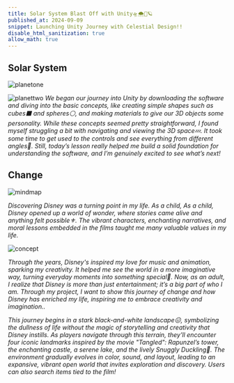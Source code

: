 ```yaml
---
title: Solar System Blast Off with Unity🛸🌨️🌊🪐
published_at: 2024-09-09
snippet: Launching Unity Journey with Celestial Design!!
disable_html_sanitization: true
allow_math: true
---
```


## Solar System
![planetone](planetsatu.jpeg)

![planettwo](planetdua.jpeg)
*We began our journey into Unity by downloading the software and diving into the basic concepts, like creating simple shapes such as cubes⬛ and spheres⚪, and making materials to give our 3D objects some personality. While these concepts seemed pretty straightforward, I found myself struggling a bit with navigating and viewing the 3D space💤. It took some time to get used to the controls and see everything from different angles🚀. Still, today’s lesson really helped me build a solid foundation for understanding the software, and I’m genuinely excited to see what’s next!*

## Change
![mindmap](change.png)

*Discovering Disney was a turning point in my life. As a child, As a child, Disney opened up a world of wonder, where stories came alive and anything felt possible⚜️. The vibrant characters, enchanting narratives, and moral lessons embedded in the films taught me many valuable values in my life.*

![concept](conceptdisney.png)

*Through the years, Disney's inspired my love for music and animation, sparking my creativity. It helped me see the world in a more imaginative way, turning everyday moments into something special🌼. Now, as an adult, I realize that Disney is more than just entertainment; it’s a big part of who I am. Through my project, I want to show this journey of change and how Disney has enriched my life, inspiring me to embrace creativity and imagination..*

*This journey begins in a stark black-and-white landscape😖, symbolizing the dullness of life without the magic of storytelling and creativity that Disney instills. As players navigate through this terrain, they’ll encounter four iconic landmarks inspired by the movie "Tangled": Rapunzel’s tower, the enchanting castle, a serene lake, and the lively Snuggly Duckling🐥. The environment gradually evolves in color, sound, and layout, leading to an expansive, vibrant open world that invites exploration and discovery. Users can also search items tied to the film!*